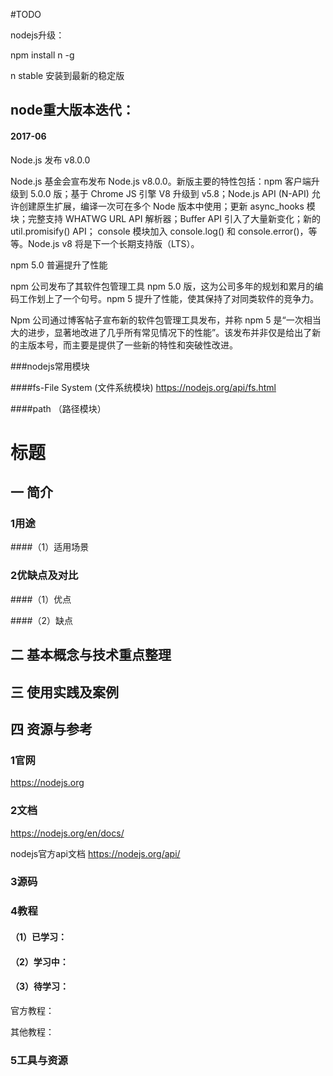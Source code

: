 #TODO


nodejs升级：

npm install n -g

n stable 安装到最新的稳定版



## node重大版本迭代：

#### 2017-06

Node.js 发布 v8.0.0

Node.js 基金会宣布发布 Node.js v8.0.0。新版主要的特性包括：npm 客户端升级到 5.0.0 版；基于 Chrome JS 引擎 V8 升级到 v5.8；Node.js API \(N-API\) 允许创建原生扩展，编译一次可在多个 Node 版本中使用；更新 async\_hooks 模块；完整支持 WHATWG URL API 解析器；Buffer API 引入了大量新变化；新的 util.promisify\(\) API； console 模块加入 console.log\(\) 和 console.error\(\)，等等。Node.js v8 将是下一个长期支持版（LTS）。

npm 5.0 普遍提升了性能

npm 公司发布了其软件包管理工具 npm 5.0 版，这为公司多年的规划和累月的编码工作划上了一个句号。npm 5 提升了性能，使其保持了对同类软件的竞争力。

Npm 公司通过博客帖子宣布新的软件包管理工具发布，并称 npm 5 是“一次相当大的进步，显著地改进了几乎所有常见情况下的性能”。该发布并非仅是给出了新的主版本号，而主要是提供了一些新的特性和突破性改进。


###nodejs常用模块

####fs-File System (文件系统模块)
https://nodejs.org/api/fs.html

####path （路径模块）





# 标题

## 一 简介

### 1用途
####（1）适用场景


### 2优缺点及对比
####（1）优点

####（2）缺点


## 二 基本概念与技术重点整理

## 三 使用实践及案例

## 

## 四 资源与参考

### 1官网
https://nodejs.org

### 2文档

https://nodejs.org/en/docs/

nodejs官方api文档
https://nodejs.org/api/

### 3源码

### 4教程
#### （1）已学习：



#### （2）学习中：



#### （3）待学习：
官方教程：

其他教程：

### 5工具与资源
